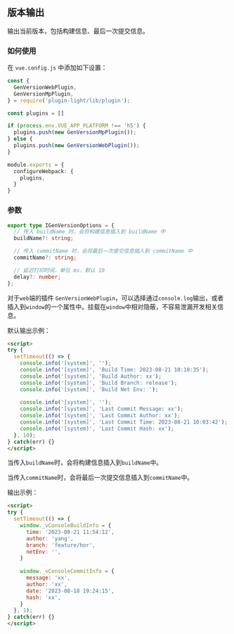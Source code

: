 ## 版本输出

输出当前版本，包括构建信息、最后一次提交信息。

### 如何使用

在 `vue.config.js` 中添加如下设置：

```ts
const {
  GenVersionWebPlugin,
  GenVersionMpPlugin,
} = require('plugin-light/lib/plugin');

const plugins = []

if (process.env.VUE_APP_PLATFORM !== 'h5') {
  plugins.push(new GenVersionMpPlugin());
} else {
  plugins.push(new GenVersionWebPlugin());
}

module.exports = {
  configureWebpack: {
    plugins,
  }
}
```

### 参数

```ts
export type IGenVersionOptions = {
  // 传入 buildName 时，会将构建信息插入到 buildName 中
  buildName?: string;

  // 传入 commitName 时，会将最后一次提交信息插入到 commitName 中
  commitName?: string;

  // 延迟打印时间，单位 ms，默认 10
  delay?: number;
};
```

对于`web`端的插件 `GenVersionWebPlugin`，可以选择通过`console.log`输出，或者插入到`window`的一个属性中。挂载在`window`中相对隐蔽，不容易泄漏开发相关信息。

默认输出示例：

```html
<script>
try {
  setTimeout(() => {   
    console.info('[system]', '');
    console.info('[system]', 'Build Time: 2023-08-21 10:10:35');
    console.info('[system]', 'Build Author: xx');
    console.info('[system]', 'Build Branch: release');
    console.info('[system]', 'Build Net Env: ');
        
    console.info('[system]', '');
    console.info('[system]', 'Last Commit Message: xx');
    console.info('[system]', 'Last Commit Author: xx');
    console.info('[system]', 'Last Commit Time: 2023-08-21 10:03:42');
    console.info('[system]', 'Last Commit Hash: xx');
  }, 10);
} catch(err) {}
</script>
```

当传入`buildName`时，会将构建信息插入到`buildName`中。

当传入`commitName`时，会将最后一次提交信息插入到`commitName`中。

输出示例：

```html
<script>
try {
  setTimeout(() => {   
    window._vConsoleBuildInfo = {
      time: '2023-08-21 11:54:12',
      author: 'yang',
      branch: 'feature/hor',
      netEnv: '',
    }
        
    window._vConsoleCommitInfo = {
      message: 'xx',
      author: 'xx',
      date: '2023-08-18 19:24:15',
      hash: 'xx',
    }
  }, 1);
} catch(err) {}
</script>
```
